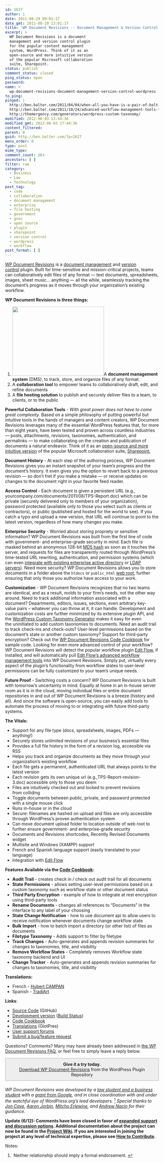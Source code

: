 ```yaml
---
id: 1627
author: 1
date: 2011-08-29 09:01:17
date_gmt: 2011-08-29 13:01:17
title: 'WP Document Revisions -- Document Management & Version Control for WordPress'
excerpt: >
  WP Document Revisions is a document
  management and version control plugin
  for the popular content management
  system, WordPress. Think of it as an
  open-source and more intuitive version
  of the popular Microsoft collaboration
  suite, Sharepoint.
status: publish
comment_status: closed
ping_status: open
password:
name: >
  wp-document-revisions-document-management-version-control-wordpress
to_ping:
pinged: |
  http://ben.balter.com/2011/04/04/when-all-you-have-is-a-pair-of-bolt-cutters/
  http://ben.balter.com/2011/10/24/advanced-workflow-management-tools-for-wp-document-revisions/
  http://themergency.com/generators/wordpress-custom-taxonomy/
modified: 2012-06-03 13:44:36
modified_gmt: 2012-06-03 17:44:36
content_filtered:
parent: 0
guid: http://ben.balter.com/?p=1627
menu_order: 0
type: post
mime_type:
comment_count: 263
ancestors: [ ]
filter: raw
category:
  - Business
  - Law
  - Technology
post_tag:
  - code
  - collaboration
  - document management
  - enterprise
  - file hosting
  - government
  - gsoc
  - open source
  - plugin
  - sharepoint
  - version control
  - wordpress
  - workflow
post_format: [ ]
---
```

[WP Document Revisions][1] is a [document management][2] and [version control][3] plugin. Built for time-sensitive and mission-critical projects, teams can collaboratively edit files of any format — text documents, spreadsheets, images, sheet music… anything — all the while, seamlessly tracking the document’s progress as it moves through your organization’s existing workflow.

**WP Document Revisions is three things:**

1.  [<img class="alignright" title="WP Document Revisions Screen Shot" src="http://ben.balter.com/wp-content/uploads/2011/07/wp-document-revisions-screen-shot-300x226.png" alt="" width="300" height="226" />][4]A **document management system** (DMS), to track, store, and organize files of any format
2.  A **collaboration tool** to empower teams to collaboratively draft, edit, and refine documents
3.  A **file hosting solution** to publish and securely deliver files to a team, to clients, or to the public

<!--more-->

<span class='embed-youtube' style='text-align:center; display: block;'></span>

**Powerful Collaboration Tools** - *With great power does not have to come great complexity.* Based on a simple philosophy of putting powerful but intuitive tools in the hands of managers and content creators, WP Document Revisions leverages many of the essential WordPress features that, for more than eight years, have been tested and proven across countless industries — posts, attachments, revisions, taxonomies, authentication, and permalinks — to make collaborating on the creation and publication of documents a natural endeavor. Think of it as an [open-source and more intuitive version][5] of the popular Microsoft collaboration suite, [Sharepoint.][6]

**Document History** - At each step of the authoring process, WP Document Revisions gives you an instant snapshot of your team’s progress and the document’s history. It even gives you the option to revert back to a previous revision — so don’t fret if you make a mistake — or receive updates on changes to the document right in your favorite feed reader.

**Access Control** - Each document is given a persistent URL (e.g., yourcompany.com/documents/2011/08/TPS-Report.doc) which can be private (securely delivered only to members of your organization), password protected (available only to those you select such as clients or contractors), or public (published and hosted for the world to see). If you catch a typo and upload a new version, that URL will continue to point to the latest version, regardless of how many changes you make.

**Enterprise Security** - Worried about storing propriety or sensitive information? WP Document Revisions was built from the first line of code with government- and enterprise-grade security in mind. Each file is masked behind an anonymous 128-bit [MD5 hash][7] as soon as it touches the server, and requests for files are transparently routed through WordPress’s time-tested URL rewriting, authentication, and permission systems (which can even [integrate with existing enterprise active directory][8] or [LDAP servers][9]). Need more security? WP Document Revisions allows you to store documents in a folder above the `htdocs` or `public_html` [web root][10], further ensuring that only those you authorize have access to your work.

**Customization** - WP Document Revisions recognizes that no two teams are identical, and as a result, molds to your firm’s needs, not the other way around. Need to track additional information associated with a document? Departments, editors, issues, sections, even arbitrary key-value pairs – whatever you can throw at it, it can handle. Development and customization costs are further minimized by its extensive plugin API, and the [WordPress Custom Taxonomy Generator][11] makes it easy for even the uninitiated to add custom taxonomies to documents. Need an audit trail to track check-ins and check-outs? User-level permissions based on the document’s state or another custom taxonomy? Support for third-party encryption? Check out the [WP Document Revisions Code Cookbook][12] for sample code. Looking for even more advanced control of your workflow? WP Document Revisions will detect the popular workflow plugin [Edit Flow][13], if installed, and will automatically pull [Edit Flow’s advanced workflow management tools][14] into WP Document Revisions. Simply put, virtually every aspect of the plugin’s functionality from workflow states to user-level permissions can be fully customized to your team’s unique needs.

**Future Proof** - Switching costs a concern? WP Document Revisions is built with tomorrow’s uncertainty in mind. Equally at home in an in-house server room as it is in the cloud, moving individual files or entire document repositories in and out of WP Document Revisions is a breeze (history and all). And since the software is open-source, you can easily add tools to automate the process of moving to or integrating with future third-party systems.

**The Vitals:**

*   Support for any file type (docs, spreadsheets, images, PDFs — anything!)
*   Securely stores unlimited revisions of your business’s essential files
*   Provides a full file history in the form of a revision log, accessible via RSS
*   Helps you track and organize documents as they move through your organization’s existing workflow
*   Each file gets a permanent, authenticated URL that always points to the latest version
*   Each revision gets its own unique url (e.g.,TPS-Report-revision-3.doc) accessible only to those you deem
*   Files are intuitively checked out and locked to prevent revisions from colliding
*   Toggle documents between public, private, and password protected with a single mouse click
*   Runs in-house or in the cloud
*   Secure: filenames are hashed on upload and files are only accessible through WordPress’s proven authentication system
*   Can move document upload folder to location outside of web root to further ensure government- and enterprise-grade security
*   Documents and Revisions shortcodes, Recently Revised Documents widget
*   Multisite and Windows (XAMPP) support
*   French and Spanish language support (easily translated to your language)
*   Integration with [Edit Flow][13]

**Features Available via the [Code Cookbook][12]:**

*   **Audit Trail** - creates check in / check out audit trail for all documents
*   **State Permissions** - allows setting user-level permissions based on a custom taxonomy such as workflow state or other document status
*   **Third Party Encryption** - example of how to integrate at rest encryption using third-party tools
*   **Rename Documents** - changes all references to “Documents” in the interface to any label of your choosing
*   **State Change Notification** - how to use document api to allow users to receive notification whenever documents change workflow state
*   **Bulk Import** - how to batch import a directory (or other list) of files as documents
*   **Filetype Taxonomy** - Adds support to filter by filetype
*   **Track Changes** - Auto-generates and appends revision summaries for changes to taxonomies, title, and visibility
*   **Remove Workflow States** - Completely removes Workflow state taxonomy backend and UI
*   **Change Tracker** - Auto-generates and appends revision summaries for changes to taxonomies, title, and visibility

**Translations:**

*   French - [Hubert CAMPAN][15]
*   Spanish - [TradiArt][16]

<div>
  <strong>Links</strong>:
</div>

<div>
  <ul>
    <li>
      <a href="https://github.com/benbalter/WP-Document-Revisions/">Source Code</a> (GitHub)
    </li>
    <li>
      <a href="https://github.com/benbalter/WP-Document-Revisions/tree/develop">Development version</a> (<a href="http://travis-ci.org/#!/benbalter/WP-Document-Revisions">Build Status</a>)
    </li>
    <li>
      <a href="https://github.com/benbalter/WP-Document-Revisions-Code-Cookbook">Code Cookbook</a>
    </li>
    <li>
      <a href="http://translations.benbalter.com/projects/wp-document-revisions/">Translations</a> (GlotPres)
    </li>
    <li>
      <a href="http://wordpress.org/tags/wp-document-revisions">User support forums</a>
    </li>
    <li>
      <a href="https://github.com/benbalter/WP-Document-Revisions/issues">Submit a bug/feature request</a><a href="http://ben.balter.com/wp-content/uploads/2011/08/wp-document-revisions.png"><br /> </a>
    </li>
  </ul>
</div>

Questions? Comments? Many may have already been addressed in [the WP Document Revisions FAQ][17], or feel free to simply leave a reply below.

<div style="border: 2px solid #ccc; background: #eee; padding: 10px; text-align: center; margin-bottom: 20px;">
  <strong>Give it a try today.</strong><br /> <a href="http://wordpress.org/extend/plugins/wp-document-revisions/">Download WP Document Revisions</a> from the WordPress Plugin Repository
</div>

*WP Document Revisions was developed by a [law student and a business student][18] with a [grant from Google][19], and in close coordination with and under the watchful eye of WordPress.org’s lead developers.* <a class="simple-footnote" title=" Neither relationship should imply a formal endorsement." id="return-note-2020-1" href="#note-2020-1"><sup>1</sup></a> *Special thanks to [Jon Cave][20], [Aaron Jorbin][21], [Mitcho Erlewine][22], and [Andrew Nacin][23] for their guidance.*

**Update (6/12): Comments have been closed in favor of [expanded support and discussion options][24]. Additional documentation about the project can now be found in the [Project Wiki][25]. If you are interested in joining the project at any level of technical expertise, please see [How to Contribute][26].**

<div class="simple-footnotes">
  <p class="notes">
    Notes:
  </p>
  
  <ol>
    <li id="note-2020-1">
       Neither relationship should imply a formal endorsement. <a href="#return-note-2020-1">↩</a>
    </li>
  </ol>
</div>

 [1]: http://wordpress.org/extend/plugins/wp-document-revisions/
 [2]: http://en.wikipedia.org/wiki/Document_management_system
 [3]: http://en.wikipedia.org/wiki/Revision_control
 [4]: http://ben.balter.com/wp-content/uploads/2011/07/wp-document-revisions-screen-shot.png
 [5]: http://ben.balter.com/2011/04/04/when-all-you-have-is-a-pair-of-bolt-cutters/
 [6]: http://sharepoint.microsoft.com/en-us/Pages/default.aspx
 [7]: http://en.wikipedia.org/wiki/MD5
 [8]: http://wordpress.org/extend/plugins/active-directory-integration/
 [9]: http://wordpress.org/extend/plugins/simple-ldap-login/
 [10]: http://httpd.apache.org/docs/2.0/mod/core.html#documentroot
 [11]: http://themergency.com/generators/wordpress-custom-taxonomy/
 [12]: https://github.com/benbalter/WP-Document-Revisions-Code-Cookbook
 [13]: http://editflow.org/
 [14]: http://ben.balter.com/2011/10/24/advanced-workflow-management-tools-for-wp-document-revisions/
 [15]: http://omnimaki.com/
 [16]: http://www.tradiart.com/
 [17]: http://wordpress.org/extend/plugins/wp-document-revisions/faq/
 [18]: http://ben.balter.com
 [19]: http://code.google.com/soc/
 [20]: http://joncave.co.uk/
 [21]: http://aaron.jorb.in/
 [22]: http://mitcho.com/
 [23]: http://andrewnacin.com/
 [24]: https://github.com/benbalter/WP-Document-Revisions/wiki/Where-to-get-Support-or-Report-an-Issue
 [25]: https://github.com/benbalter/WP-Document-Revisions/wiki
 [26]: https://github.com/benbalter/WP-Document-Revisions/wiki/How-to-Contribute